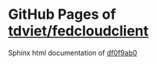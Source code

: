 GitHub Pages of [tdviet/fedcloudclient](https://github.com/tdviet/fedcloudclient.git)
===
Sphinx html documentation of [df0f9ab0](https://github.com/tdviet/fedcloudclient/tree/df0f9ab07b5ff1291ebb9a85d0854cb1d4876e12)
